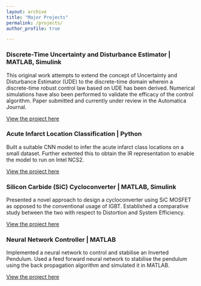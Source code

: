```yaml
---
layout: archive
title: "Major Projects"
permalink: /projects/
author_profile: true

---
```




### Discrete-Time Uncertainty and Disturbance Estimator | MATLAB, Simulink

This original work attempts to extend the concept of Uncertainty and Disturbance Estimator (UDE) to the discrete-time domain wherein a
discrete-time robust control law based on UDE has been derived. Numerical simulations have also been performed to validate the efficacy of the control algorithm. Paper submitted and currently under review in the Automatica Journal. 

[View the project here](https://github.com/Maithilishetty/UDE-DiscreteTime)


### Acute Infarct Location Classification | Python

Built a suitable CNN model to infer the acute infarct class locations on a small dataset. Further extented this to obtain the IR representation to enable the model to run on Intel NCS2. 

[View the project here](https://github.com/Maithilishetty/Acute-Infarct-DL)


### Silicon Carbide (SiC) Cycloconverter | MATLAB, Simulink

Presented a novel approach to design a cycloconverter using SiC MOSFET as opposed to the conventional usage of IGBT. Established a comparative study between the two with respect to Distortion and System Efficiency.

[View the project here](https://github.com/Maithilishetty/SiC_transistor_performance_analysis)

### Neural Network Controller | MATLAB

Implemented a neural network to control and stabilise an Inverted Pendulum. Used a feed forward neural network to stabilise the pendulum using the back propagation algorithm and simulated it in MATLAB.

[View the project here](https://github.com/Maithilishetty/NeuralNetController)


